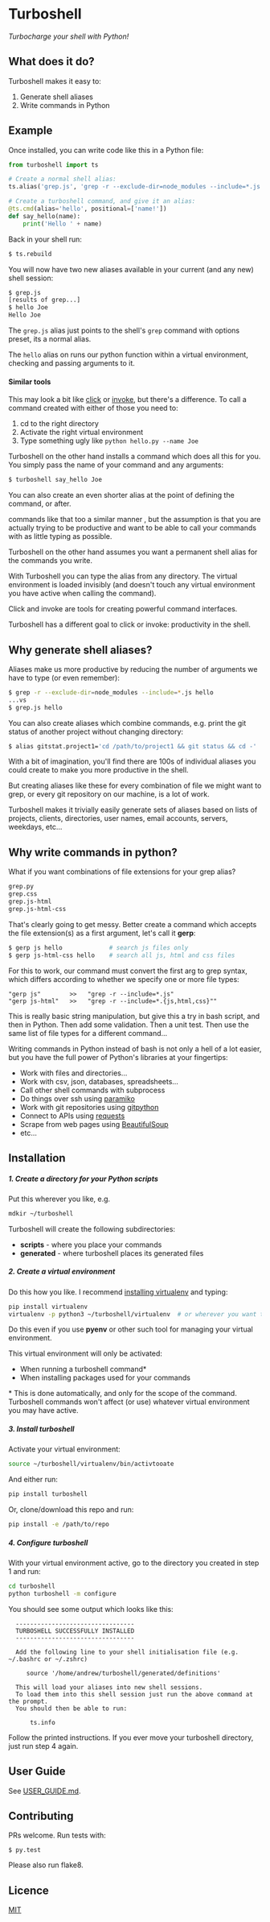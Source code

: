 # Turboshell

*Turbocharge your shell with Python!*

## What does it do?

Turboshell makes it easy to:

1. Generate shell aliases
2. Write commands in Python

## Example

Once installed, you can write code like this in a Python file:

```python
from turboshell import ts

# Create a normal shell alias:
ts.alias('grep.js', 'grep -r --exclude-dir=node_modules --include=*.js')

# Create a turboshell command, and give it an alias:
@ts.cmd(alias='hello', positional=['name!'])
def say_hello(name):
    print('Hello ' + name)
```

Back in your shell run:

```bash
$ ts.rebuild
```

You will now have two new aliases available in your current (and any new) shell session:

```bash
$ grep.js
[results of grep...]
$ hello Joe
Hello Joe
```

The `grep.js` alias just points to the shell's `grep` command with options preset, its a normal alias.

The `hello` alias on runs our python function within a virtual environment, checking and passing arguments to it.

#### Similar tools

This may look a bit like [click](https://palletsprojects.com/p/click/) or [invoke](), but there's a difference. To call a command created with either of those you need to:

1. cd to the right directory
2. Activate the right virtual environment
3. Type something ugly like `python hello.py --name Joe`

Turboshell on the other hand installs a command which does all this for you. You simply pass the name of your command and any arguments:

```bash
$ turboshell say_hello Joe
```

You can also create an even shorter alias at the point of defining the command, or after.



commands like that too a similar manner , but the assumption is that you are actually trying to be productive and want to be able to call your commands with as little typing as possible.

Turboshell on the other hand assumes you want a permanent shell alias for the commands you write.

With Turboshell you can type the alias from any directory. The virtual environment is loaded invisibly (and doesn't touch any virtual environment you have active when calling the command).

Click and invoke are tools for creating powerful command interfaces.

Turboshell has a different goal to click or invoke: productivity in the shell.

## Why generate shell aliases?

Aliases make us more productive by reducing the number of arguments we have to type (or even remember):


```bash
$ grep -r --exclude-dir=node_modules --include=*.js hello
...vs
$ grep.js hello
```

You can also create aliases which combine commands, e.g. print the git status of another project without changing directory:

```bash
$ alias gitstat.project1='cd /path/to/project1 && git status && cd -'
```

With a bit of imagination, you'll find there are 100s of individual aliases you could create to make you more productive in the shell.

But creating aliases like these for every combination of file we might want to grep, or every git repository on our machine, is a lot of work.

Turboshell makes it trivially easily generate sets of aliases based on lists of projects, clients, directories, user names, email accounts, servers, weekdays, etc...

## Why write commands in python?

What if you want combinations of file extensions for your grep alias?

```bash
grep.py
grep.css
grep.js-html
grep.js-html-css
```

That's clearly going to get messy. Better create a command which accepts the file extension(s) as a first argument, let's call it **gerp**:

```bash
$ gerp js hello             # search js files only
$ gerp js-html-css hello    # search all js, html and css files
```

For this to work, our command must convert the first arg to grep syntax, which differs according to whether we specify one or more file types:

```
"gerp js"        >>   "grep -r --include=*.js"
"gerp js-html"   >>   "grep -r --include=*.{js,html,css}""
```

This is really basic string manipulation, but give this a try in bash script, and then in Python. Then add some validation. Then a unit test. Then use the same list of file types for a different command...

Writing commands in Python instead of bash is not only a hell of a lot easier, but you have the full power of Python's libraries at your fingertips:

* Work with files and directories...
* Work with csv, json, databases, spreadsheets...
* Call other shell commands with subprocess
* Do things over ssh using [paramiko](http://docs.paramiko.org/en/stable/api/client.html)
* Work with git repositories using [gitpython](https://gitpython.readthedocs.io/en/stable/index.html)
* Connect to APIs using [requests](https://requests.readthedocs.io/en/master/)
* Scrape from web pages using [BeautifulSoup](https://www.crummy.com/software/BeautifulSoup/bs4/doc/)
* etc...

## Installation

##### 1. Create a directory for your Python scripts

Put this wherever you like, e.g.

```bash
mdkir ~/turboshell
```

Turboshell will create the following subdirectories:

* **scripts** - where you place your commands
* **generated** -  where turboshell places its generated files

##### 2. Create a virtual environment

Do this how you like. I recommend [installing virtualenv](https://docs.python-guide.org/dev/virtualenvs/) and typing:

```bash
pip install virtualenv
virtualenv -p python3 ~/turboshell/virtualenv  # or wherever you want to create it
```

Do this even if you use **pyenv** or other such tool for managing your virtual environment. 

This virtual environment will only be activated:

- When running a turboshell command\*
- When installing packages used for your commands

\* This is done automatically, and only for the scope of the command. Turboshell commands won't affect (or use) whatever virtual environment you may have active.

##### 3. Install turboshell

Activate your virtual environment:

```bash
source ~/turboshell/virtualenv/bin/activtooate
```

And either run:

```bash
pip install turboshell
```

Or, clone/download this repo and run:

```bash
pip install -e /path/to/repo
```

##### 4. Configure turboshell

With your virtual environment active, go to the directory you created in step 1 and run:

```bash
cd turboshell
python turboshell -m configure
```

You should see some output which looks like this:

```
  ---------------------------------
  TURBOSHELL SUCCESSFULLY INSTALLED
  ---------------------------------

  Add the following line to your shell initialisation file (e.g. ~/.bashrc or ~/.zshrc)

     source '/home/andrew/turboshell/generated/definitions'

  This will load your aliases into new shell sessions.
  To load them into this shell session just run the above command at the prompt.
  You should then be able to run:

      ts.info

```

Follow the printed instructions. If you ever move your turboshell directory, just run step 4 again.

## User Guide

See [USER_GUIDE.md](./USER_GUIDE.md).

## Contributing

PRs welcome. Run tests with:

```
$ py.test
```

Please also run flake8.

## Licence

[MIT](https://opensource.org/licenses/MIT)

